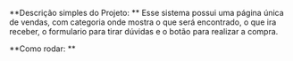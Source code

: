 **Descrição simples do Projeto: **
Esse sistema possui uma página única de vendas, com categoria onde mostra o que será encontrado,
o que ira receber, o formulario para tirar dúvidas e o botão para realizar a compra.

**Como rodar: **


